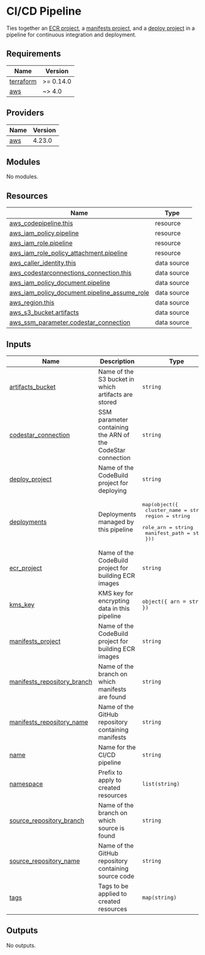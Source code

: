 # CI/CD Pipeline

Ties together an [ECR project], a [manifests project], and a [deploy project] in
a pipeline for continuous integration and deployment.

[ECR project]: ../ecr-project
[manifests project]: ../manifests-project
[deploy project]: ../deploy-project

<!-- BEGIN_TF_DOCS -->
## Requirements

| Name | Version |
|------|---------|
| <a name="requirement_terraform"></a> [terraform](#requirement\_terraform) | >= 0.14.0 |
| <a name="requirement_aws"></a> [aws](#requirement\_aws) | ~> 4.0 |

## Providers

| Name | Version |
|------|---------|
| <a name="provider_aws"></a> [aws](#provider\_aws) | 4.23.0 |

## Modules

No modules.

## Resources

| Name | Type |
|------|------|
| [aws_codepipeline.this](https://registry.terraform.io/providers/hashicorp/aws/latest/docs/resources/codepipeline) | resource |
| [aws_iam_policy.pipeline](https://registry.terraform.io/providers/hashicorp/aws/latest/docs/resources/iam_policy) | resource |
| [aws_iam_role.pipeline](https://registry.terraform.io/providers/hashicorp/aws/latest/docs/resources/iam_role) | resource |
| [aws_iam_role_policy_attachment.pipeline](https://registry.terraform.io/providers/hashicorp/aws/latest/docs/resources/iam_role_policy_attachment) | resource |
| [aws_caller_identity.this](https://registry.terraform.io/providers/hashicorp/aws/latest/docs/data-sources/caller_identity) | data source |
| [aws_codestarconnections_connection.this](https://registry.terraform.io/providers/hashicorp/aws/latest/docs/data-sources/codestarconnections_connection) | data source |
| [aws_iam_policy_document.pipeline](https://registry.terraform.io/providers/hashicorp/aws/latest/docs/data-sources/iam_policy_document) | data source |
| [aws_iam_policy_document.pipeline_assume_role](https://registry.terraform.io/providers/hashicorp/aws/latest/docs/data-sources/iam_policy_document) | data source |
| [aws_region.this](https://registry.terraform.io/providers/hashicorp/aws/latest/docs/data-sources/region) | data source |
| [aws_s3_bucket.artifacts](https://registry.terraform.io/providers/hashicorp/aws/latest/docs/data-sources/s3_bucket) | data source |
| [aws_ssm_parameter.codestar_connection](https://registry.terraform.io/providers/hashicorp/aws/latest/docs/data-sources/ssm_parameter) | data source |

## Inputs

| Name | Description | Type | Default | Required |
|------|-------------|------|---------|:--------:|
| <a name="input_artifacts_bucket"></a> [artifacts\_bucket](#input\_artifacts\_bucket) | Name of the S3 bucket in which artifacts are stored | `string` | n/a | yes |
| <a name="input_codestar_connection"></a> [codestar\_connection](#input\_codestar\_connection) | SSM parameter containing the ARN of the CodeStar connection | `string` | n/a | yes |
| <a name="input_deploy_project"></a> [deploy\_project](#input\_deploy\_project) | Name of the CodeBuild project for deploying | `string` | n/a | yes |
| <a name="input_deployments"></a> [deployments](#input\_deployments) | Deployments managed by this pipeline | <pre>map(object({<br>    cluster_name  = string<br>    region        = string<br>    role_arn      = string<br>    manifest_path = string<br>  }))</pre> | n/a | yes |
| <a name="input_ecr_project"></a> [ecr\_project](#input\_ecr\_project) | Name of the CodeBuild project for building ECR images | `string` | n/a | yes |
| <a name="input_kms_key"></a> [kms\_key](#input\_kms\_key) | KMS key for encrypting data in this pipeline | `object({ arn = string })` | `null` | no |
| <a name="input_manifests_project"></a> [manifests\_project](#input\_manifests\_project) | Name of the CodeBuild project for building ECR images | `string` | n/a | yes |
| <a name="input_manifests_repository_branch"></a> [manifests\_repository\_branch](#input\_manifests\_repository\_branch) | Name of the branch on which manifests are found | `string` | `"main"` | no |
| <a name="input_manifests_repository_name"></a> [manifests\_repository\_name](#input\_manifests\_repository\_name) | Name of the GitHub repository containing manifests | `string` | n/a | yes |
| <a name="input_name"></a> [name](#input\_name) | Name for the CI/CD pipeline | `string` | n/a | yes |
| <a name="input_namespace"></a> [namespace](#input\_namespace) | Prefix to apply to created resources | `list(string)` | `[]` | no |
| <a name="input_source_repository_branch"></a> [source\_repository\_branch](#input\_source\_repository\_branch) | Name of the branch on which source is found | `string` | `"main"` | no |
| <a name="input_source_repository_name"></a> [source\_repository\_name](#input\_source\_repository\_name) | Name of the GitHub repository containing source code | `string` | n/a | yes |
| <a name="input_tags"></a> [tags](#input\_tags) | Tags to be applied to created resources | `map(string)` | `{}` | no |

## Outputs

No outputs.
<!-- END_TF_DOCS -->
